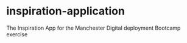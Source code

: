 # inspiration-application
The Inspiration App for the Manchester Digital deployment Bootcamp exercise



